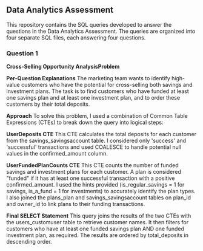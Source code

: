 ## Data Analytics Assessment

This repository contains the SQL queries developed to answer the questions in the Data Analytics Assessment. The queries are organized into four separate SQL files, each answering four questions.

### Question 1

**Cross-Selling Opportunity AnalysisProblem**

**Per-Question Explanations** 
The marketing team wants to identify high-value customers who have the potential for cross-selling both savings and investment plans.  The task is to find customers who have funded at least one savings plan and at least one investment plan, and to order these customers by their total deposits.

**Approach**
To solve this problem, I used a combination of Common Table Expressions (CTEs) to break down the query into logical steps:

**UserDeposits CTE**
This CTE calculates the total deposits for each customer from the savings_savingsaccount table.  I considered only 'success' and 'successful' transactions and used COALESCE to handle potential null values in the confirmed_amount column.

**UserFundedPlanCounts CTE**
This CTE counts the number of funded savings and investment plans for each customer.  A plan is considered "funded" if it has at least one successful transaction with a positive confirmed_amount.  I used the hints provided (is_regular_savings = 1 for savings, is_a_fund = 1 for investments) to accurately identify the plan types.  I also joined the plans_plan and savings_savingsaccount tables on plan_id and owner_id to link plans to their funding transactions.

**Final SELECT Statement**
This query joins the results of the two CTEs with the users_customuser table to retrieve customer names.  It then filters for customers who have at least one funded savings plan AND one funded investment plan, as required.  The results are ordered by total_deposits in descending order. 

